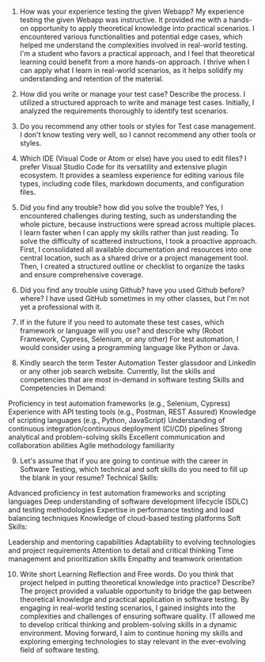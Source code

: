 

1. How was your experience testing the given Webapp?
My experience testing the given Webapp was instructive. It provided me with a hands-on opportunity to apply theoretical knowledge into practical scenarios. I encountered various functionalities and potential edge cases, which helped me understand the complexities involved in real-world testing. I'm a student who favors a practical approach, and I feel that theoretical learning could benefit from a more hands-on approach. I thrive when I can apply what I learn in real-world scenarios, as it helps solidify my understanding and retention of the material.

2. How did you write or manage your test case? Describe the process.
I utilized a structured approach to write and manage test cases. Initially, I analyzed the requirements thoroughly to identify test scenarios.

3. Do you recommend any other tools or styles for Test case management.
I don't know testing very well, so I cannot recommend any other tools or styles.

4. Which IDE (Visual Code or Atom or else) have you used to edit files?
I prefer Visual Studio Code for its versatility and extensive plugin ecosystem. It provides a seamless experience for editing various file types, including code files, markdown documents, and configuration files.

5. Did you find any trouble? how did you solve the trouble?
Yes, I encountered challenges during testing, such as understanding the whole picture, because instructions were spread across multiple places. I learn faster when I can apply my skills rather than just reading. To solve the difficulty of scattered instructions, I took a proactive approach. First, I consolidated all available documentation and resources into one central location, such as a shared drive or a project management tool. Then, I created a structured outline or checklist to organize the tasks and ensure comprehensive coverage.

6. Did you find any trouble using Github? have you used Github before? where?
I have used GitHub sometimes in my other classes, but I'm not yet a professional with it.

7. If in the future if you need to automate these test cases, which framework or language will you use? and describe why (Robot Framework, Cypress, Selenium, or any other)
For test automation, I would consider using a programming language like Python or Java. 

8. Kindly search the term Tester Automation Tester glassdoor and LinkedIn or any other job search website. Currently, list the skills and competencies that are most in-demand in software testing
Skills and Competencies in Demand:

Proficiency in test automation frameworks (e.g., Selenium, Cypress)
Experience with API testing tools (e.g., Postman, REST Assured)
Knowledge of scripting languages (e.g., Python, JavaScript)
Understanding of continuous integration/continuous deployment (CI/CD) pipelines
Strong analytical and problem-solving skills
Excellent communication and collaboration abilities
Agile methodology familiarity

9. Let's assume that if you are going to continue with the career in Software Testing, which technical and soft skills do you need to fill up the blank in your resume?
Technical Skills:

Advanced proficiency in test automation frameworks and scripting languages
Deep understanding of software development lifecycle (SDLC) and testing methodologies
Expertise in performance testing and load balancing techniques
Knowledge of cloud-based testing platforms
Soft Skills:

Leadership and mentoring capabilities
Adaptability to evolving technologies and project requirements
Attention to detail and critical thinking
Time management and prioritization skills
Empathy and teamwork orientation

10. Write short Learning Reflection and Free words. Do you think that project helped in putting theoretical knowledge into practice? Describe?
The project provided a valuable opportunity to bridge the gap between theoretical knowledge and practical application in software testing. By engaging in real-world testing scenarios, I gained insights into the complexities and challenges of ensuring software quality. IT allowed me to develop critical thinking and problem-solving skills in a dynamic environment. Moving forward, I aim to continue honing my skills and exploring emerging technologies to stay relevant in the ever-evolving field of software testing.



